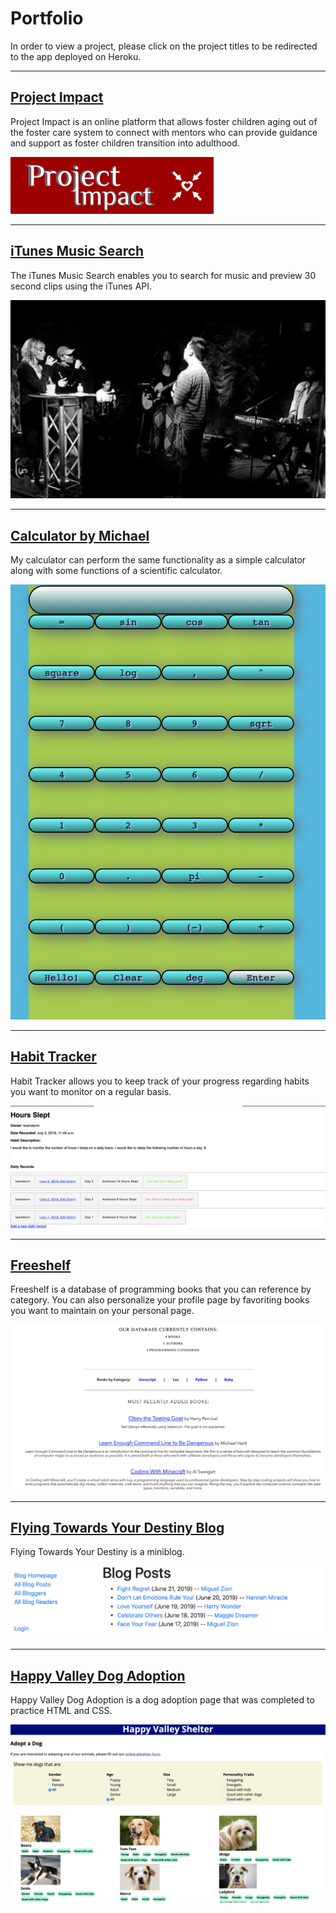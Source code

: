 # Portfolio
In order to view a project, please click on the project titles to be redirected to the app deployed on Heroku.

---
## [Project Impact](https://project-impact.herokuapp.com/)
Project Impact is an online platform that allows foster children aging out of the foster care system to connect with mentors who can provide guidance and support as foster children transition into adulthood.

<img src="images/projectimpact.jpg?raw=true"/>

---
## [iTunes Music Search](https://phamm89-itunes.herokuapp.com/)
The iTunes Music Search enables you to search for music and preview 30 second clips using the iTunes API.

<img src="images/musicPic.jpg?raw=true"/>

---
## [Calculator by Michael](https://phamm89-calculator.herokuapp.com/)
My calculator can perform the same functionality as a simple calculator along with some functions of a scientific calculator.

<img src="images/Calculator.jpg?raw=true"/>

---
## [Habit Tracker](https://teamdevin-habittracker.herokuapp.com/)
Habit Tracker allows you to keep track of your progress regarding habits you want to monitor on a regular basis.

<img src="images/HabitTracker.jpg?raw=true"/>

---
## [Freeshelf](https://phamm89-freeshelf.herokuapp.com/)
Freeshelf is a database of programming books that you can reference by category. You can also personalize your profile page by favoriting books you want to maintain on your personal page.

<img src="images/FreeShelf.jpg?raw=true"/>

---
## [Flying Towards Your Destiny Blog](https://flying-toward-your-destiny.herokuapp.com/)
Flying Towards Your Destiny is a miniblog.

<img src="images/BlogProject.jpg?raw=true"/>

---
## [Happy Valley Dog Adoption](https://phamm89-dogadoption.herokuapp.com/)
Happy Valley Dog Adoption is a dog adoption page that was completed to practice HTML and CSS.

<img src="images/DogAdoption.jpg?raw=true"/>






